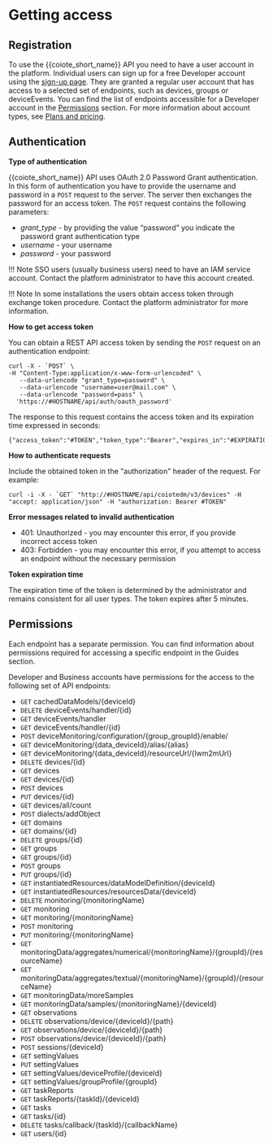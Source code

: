 # Getting access

## Registration

To use the {{coiote_short_name}} API you need to have a user account in the platform. Individual users can sign up for a free Developer account using the [sign-up page]({{coiote_site_link}}/iam/realms/coiote-cloud/login-actions/registration?client_id=coiote-dm&tab_id=u5lrlEPuspI). They are granted a regular user account that has access to a selected set of endpoints, such as devices, groups or deviceEvents. You can find the list of endpoints accessible for a Developer account in the [Permissions](#permissions) section. For more information about account types, see [Plans and pricing](https://www.avsystem.com/coiote-iot-device-management-platform/plans-and-pricing/).

## Authentication

**Type of authentication**

{{coiote_short_name}} API uses OAuth 2.0 Password Grant authentication. In this form of authentication you have to provide the username and password in a `POST` request to the server. The server then exchanges the password for an access token.
The `POST` request contains the following parameters:

- *grant_type* - by providing the value “password” you indicate the password grant authentication type
- *username* - your username
- *password* - your password

!!! Note
    SSO users (usually business users) need to have an IAM service account. Contact the platform administrator to have this account created. 

!!! Note
    In some installations the users obtain access token through exchange token procedure. Contact the platform administrator for more information.

**How to get access token**

You can obtain a REST API access token by sending the `POST` request on an authentication endpoint:

```
curl -X - `POST` \                                                                                     
-H "Content-Type:application/x-www-form-urlencoded" \
   --data-urlencode "grant_type=password" \
   --data-urlencode "username=user@mail.com" \
   --data-urlencode "password=pass" \
  'https://#HOSTNAME/api/auth/oauth_password'
```


The response to this request contains the access token and its expiration time expressed in seconds:  

```
{"access_token":"#TOKEN","token_type":"Bearer","expires_in":"#EXPIRATION_TIME"}
```

**How to authenticate requests**

Include the obtained token in the "authorization" header of the request. For example:
```
curl -i -X - `GET` "http://#HOSTNAME/api/coiotedm/v3/devices" -H "accept: application/json" -H "authorization: Bearer #TOKEN"
```

**Error messages related to invalid authentication**

- 401: Unauthorized - you may encounter this error, if you provide incorrect access token
- 403: Forbidden - you may encounter this error, if you attempt to access an endpoint without the necessary permission
  
**Token expiration time**

The expiration time of the token is determined by the administrator and remains consistent for all user types. The token expires after 5 minutes.

## Permissions

Each endpoint has a separate permission. You can find information about permissions required for accessing a specific endpoint in the Guides section.

Developer and Business accounts have permissions for the access to the following set of API endpoints:

- `GET` cachedDataModels/{deviceId}
- `DELETE` deviceEvents/handler/{id}
- `GET` deviceEvents/handler
- `GET` deviceEvents/handler/{id}
- `POST` deviceMonitoring/configuration/{group_groupId}/enable/
- `GET` deviceMonitoring/{data_deviceId}/alias/{alias}
- `GET` deviceMonitoring/{data_deviceId}/resourceUrl/{lwm2mUrl}
- `DELETE` devices/{id}
- `GET` devices
- `GET` devices/{id}
- `POST` devices
- `PUT` devices/{id}
- `GET` devices/all/count
- `POST` dialects/addObject
- `GET` domains
- `GET` domains/{id}
- `DELETE` groups/{id}
- `GET` groups
- `GET` groups/{id}
- `POST` groups
- `PUT` groups/{id}
- `GET` instantiatedResources/dataModelDefinition/{deviceId}
- `GET` instantiatedResources/resourcesData/{deviceId}
- `DELETE` monitoring/{monitoringName}
- `GET` monitoring    
- `GET` monitoring/{monitoringName}
- `POST` monitoring
- `PUT` monitoring/{monitoringName}
- `GET` monitoringData/aggregates/numerical/{monitoringName}/{groupId}/{resourceName}
- `GET` monitoringData/aggregates/textual/{monitoringName}/{groupId}/{resourceName}
- `GET` monitoringData/moreSamples
- `GET` monitoringData/samples/{monitoringName}/{deviceId}
- `GET` observations
- `DELETE` observations/device/{deviceId}/{path}
- `GET` observations/device/{deviceId}/{path}
- `POST` observations/device/{deviceId}/{path}
- `POST` sessions/{deviceId}
- `GET` settingValues
- `PUT` settingValues
- `GET` settingValues/deviceProfile/{deviceId}
- `GET` settingValues/groupProfile/{groupId}
- `GET` taskReports
- `GET` taskReports/{taskId}/{deviceId}
- `GET` tasks
- `GET` tasks/{id}
- `DELETE` tasks/callback/{taskId}/{callbackName}
- `GET` users/{id}
